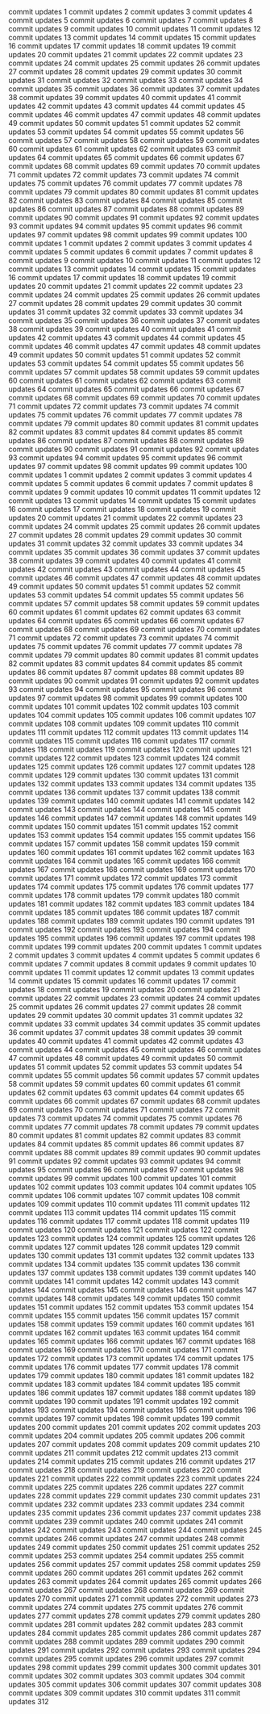 commit updates 1
commit updates 2
commit updates 3
commit updates 4
commit updates 5
commit updates 6
commit updates 7
commit updates 8
commit updates 9
commit updates 10
commit updates 11
commit updates 12
commit updates 13
commit updates 14
commit updates 15
commit updates 16
commit updates 17
commit updates 18
commit updates 19
commit updates 20
commit updates 21
commit updates 22
commit updates 23
commit updates 24
commit updates 25
commit updates 26
commit updates 27
commit updates 28
commit updates 29
commit updates 30
commit updates 31
commit updates 32
commit updates 33
commit updates 34
commit updates 35
commit updates 36
commit updates 37
commit updates 38
commit updates 39
commit updates 40
commit updates 41
commit updates 42
commit updates 43
commit updates 44
commit updates 45
commit updates 46
commit updates 47
commit updates 48
commit updates 49
commit updates 50
commit updates 51
commit updates 52
commit updates 53
commit updates 54
commit updates 55
commit updates 56
commit updates 57
commit updates 58
commit updates 59
commit updates 60
commit updates 61
commit updates 62
commit updates 63
commit updates 64
commit updates 65
commit updates 66
commit updates 67
commit updates 68
commit updates 69
commit updates 70
commit updates 71
commit updates 72
commit updates 73
commit updates 74
commit updates 75
commit updates 76
commit updates 77
commit updates 78
commit updates 79
commit updates 80
commit updates 81
commit updates 82
commit updates 83
commit updates 84
commit updates 85
commit updates 86
commit updates 87
commit updates 88
commit updates 89
commit updates 90
commit updates 91
commit updates 92
commit updates 93
commit updates 94
commit updates 95
commit updates 96
commit updates 97
commit updates 98
commit updates 99
commit updates 100
commit updates 1
commit updates 2
commit updates 3
commit updates 4
commit updates 5
commit updates 6
commit updates 7
commit updates 8
commit updates 9
commit updates 10
commit updates 11
commit updates 12
commit updates 13
commit updates 14
commit updates 15
commit updates 16
commit updates 17
commit updates 18
commit updates 19
commit updates 20
commit updates 21
commit updates 22
commit updates 23
commit updates 24
commit updates 25
commit updates 26
commit updates 27
commit updates 28
commit updates 29
commit updates 30
commit updates 31
commit updates 32
commit updates 33
commit updates 34
commit updates 35
commit updates 36
commit updates 37
commit updates 38
commit updates 39
commit updates 40
commit updates 41
commit updates 42
commit updates 43
commit updates 44
commit updates 45
commit updates 46
commit updates 47
commit updates 48
commit updates 49
commit updates 50
commit updates 51
commit updates 52
commit updates 53
commit updates 54
commit updates 55
commit updates 56
commit updates 57
commit updates 58
commit updates 59
commit updates 60
commit updates 61
commit updates 62
commit updates 63
commit updates 64
commit updates 65
commit updates 66
commit updates 67
commit updates 68
commit updates 69
commit updates 70
commit updates 71
commit updates 72
commit updates 73
commit updates 74
commit updates 75
commit updates 76
commit updates 77
commit updates 78
commit updates 79
commit updates 80
commit updates 81
commit updates 82
commit updates 83
commit updates 84
commit updates 85
commit updates 86
commit updates 87
commit updates 88
commit updates 89
commit updates 90
commit updates 91
commit updates 92
commit updates 93
commit updates 94
commit updates 95
commit updates 96
commit updates 97
commit updates 98
commit updates 99
commit updates 100
commit updates 1
commit updates 2
commit updates 3
commit updates 4
commit updates 5
commit updates 6
commit updates 7
commit updates 8
commit updates 9
commit updates 10
commit updates 11
commit updates 12
commit updates 13
commit updates 14
commit updates 15
commit updates 16
commit updates 17
commit updates 18
commit updates 19
commit updates 20
commit updates 21
commit updates 22
commit updates 23
commit updates 24
commit updates 25
commit updates 26
commit updates 27
commit updates 28
commit updates 29
commit updates 30
commit updates 31
commit updates 32
commit updates 33
commit updates 34
commit updates 35
commit updates 36
commit updates 37
commit updates 38
commit updates 39
commit updates 40
commit updates 41
commit updates 42
commit updates 43
commit updates 44
commit updates 45
commit updates 46
commit updates 47
commit updates 48
commit updates 49
commit updates 50
commit updates 51
commit updates 52
commit updates 53
commit updates 54
commit updates 55
commit updates 56
commit updates 57
commit updates 58
commit updates 59
commit updates 60
commit updates 61
commit updates 62
commit updates 63
commit updates 64
commit updates 65
commit updates 66
commit updates 67
commit updates 68
commit updates 69
commit updates 70
commit updates 71
commit updates 72
commit updates 73
commit updates 74
commit updates 75
commit updates 76
commit updates 77
commit updates 78
commit updates 79
commit updates 80
commit updates 81
commit updates 82
commit updates 83
commit updates 84
commit updates 85
commit updates 86
commit updates 87
commit updates 88
commit updates 89
commit updates 90
commit updates 91
commit updates 92
commit updates 93
commit updates 94
commit updates 95
commit updates 96
commit updates 97
commit updates 98
commit updates 99
commit updates 100
commit updates 101
commit updates 102
commit updates 103
commit updates 104
commit updates 105
commit updates 106
commit updates 107
commit updates 108
commit updates 109
commit updates 110
commit updates 111
commit updates 112
commit updates 113
commit updates 114
commit updates 115
commit updates 116
commit updates 117
commit updates 118
commit updates 119
commit updates 120
commit updates 121
commit updates 122
commit updates 123
commit updates 124
commit updates 125
commit updates 126
commit updates 127
commit updates 128
commit updates 129
commit updates 130
commit updates 131
commit updates 132
commit updates 133
commit updates 134
commit updates 135
commit updates 136
commit updates 137
commit updates 138
commit updates 139
commit updates 140
commit updates 141
commit updates 142
commit updates 143
commit updates 144
commit updates 145
commit updates 146
commit updates 147
commit updates 148
commit updates 149
commit updates 150
commit updates 151
commit updates 152
commit updates 153
commit updates 154
commit updates 155
commit updates 156
commit updates 157
commit updates 158
commit updates 159
commit updates 160
commit updates 161
commit updates 162
commit updates 163
commit updates 164
commit updates 165
commit updates 166
commit updates 167
commit updates 168
commit updates 169
commit updates 170
commit updates 171
commit updates 172
commit updates 173
commit updates 174
commit updates 175
commit updates 176
commit updates 177
commit updates 178
commit updates 179
commit updates 180
commit updates 181
commit updates 182
commit updates 183
commit updates 184
commit updates 185
commit updates 186
commit updates 187
commit updates 188
commit updates 189
commit updates 190
commit updates 191
commit updates 192
commit updates 193
commit updates 194
commit updates 195
commit updates 196
commit updates 197
commit updates 198
commit updates 199
commit updates 200
commit updates 1
commit updates 2
commit updates 3
commit updates 4
commit updates 5
commit updates 6
commit updates 7
commit updates 8
commit updates 9
commit updates 10
commit updates 11
commit updates 12
commit updates 13
commit updates 14
commit updates 15
commit updates 16
commit updates 17
commit updates 18
commit updates 19
commit updates 20
commit updates 21
commit updates 22
commit updates 23
commit updates 24
commit updates 25
commit updates 26
commit updates 27
commit updates 28
commit updates 29
commit updates 30
commit updates 31
commit updates 32
commit updates 33
commit updates 34
commit updates 35
commit updates 36
commit updates 37
commit updates 38
commit updates 39
commit updates 40
commit updates 41
commit updates 42
commit updates 43
commit updates 44
commit updates 45
commit updates 46
commit updates 47
commit updates 48
commit updates 49
commit updates 50
commit updates 51
commit updates 52
commit updates 53
commit updates 54
commit updates 55
commit updates 56
commit updates 57
commit updates 58
commit updates 59
commit updates 60
commit updates 61
commit updates 62
commit updates 63
commit updates 64
commit updates 65
commit updates 66
commit updates 67
commit updates 68
commit updates 69
commit updates 70
commit updates 71
commit updates 72
commit updates 73
commit updates 74
commit updates 75
commit updates 76
commit updates 77
commit updates 78
commit updates 79
commit updates 80
commit updates 81
commit updates 82
commit updates 83
commit updates 84
commit updates 85
commit updates 86
commit updates 87
commit updates 88
commit updates 89
commit updates 90
commit updates 91
commit updates 92
commit updates 93
commit updates 94
commit updates 95
commit updates 96
commit updates 97
commit updates 98
commit updates 99
commit updates 100
commit updates 101
commit updates 102
commit updates 103
commit updates 104
commit updates 105
commit updates 106
commit updates 107
commit updates 108
commit updates 109
commit updates 110
commit updates 111
commit updates 112
commit updates 113
commit updates 114
commit updates 115
commit updates 116
commit updates 117
commit updates 118
commit updates 119
commit updates 120
commit updates 121
commit updates 122
commit updates 123
commit updates 124
commit updates 125
commit updates 126
commit updates 127
commit updates 128
commit updates 129
commit updates 130
commit updates 131
commit updates 132
commit updates 133
commit updates 134
commit updates 135
commit updates 136
commit updates 137
commit updates 138
commit updates 139
commit updates 140
commit updates 141
commit updates 142
commit updates 143
commit updates 144
commit updates 145
commit updates 146
commit updates 147
commit updates 148
commit updates 149
commit updates 150
commit updates 151
commit updates 152
commit updates 153
commit updates 154
commit updates 155
commit updates 156
commit updates 157
commit updates 158
commit updates 159
commit updates 160
commit updates 161
commit updates 162
commit updates 163
commit updates 164
commit updates 165
commit updates 166
commit updates 167
commit updates 168
commit updates 169
commit updates 170
commit updates 171
commit updates 172
commit updates 173
commit updates 174
commit updates 175
commit updates 176
commit updates 177
commit updates 178
commit updates 179
commit updates 180
commit updates 181
commit updates 182
commit updates 183
commit updates 184
commit updates 185
commit updates 186
commit updates 187
commit updates 188
commit updates 189
commit updates 190
commit updates 191
commit updates 192
commit updates 193
commit updates 194
commit updates 195
commit updates 196
commit updates 197
commit updates 198
commit updates 199
commit updates 200
commit updates 201
commit updates 202
commit updates 203
commit updates 204
commit updates 205
commit updates 206
commit updates 207
commit updates 208
commit updates 209
commit updates 210
commit updates 211
commit updates 212
commit updates 213
commit updates 214
commit updates 215
commit updates 216
commit updates 217
commit updates 218
commit updates 219
commit updates 220
commit updates 221
commit updates 222
commit updates 223
commit updates 224
commit updates 225
commit updates 226
commit updates 227
commit updates 228
commit updates 229
commit updates 230
commit updates 231
commit updates 232
commit updates 233
commit updates 234
commit updates 235
commit updates 236
commit updates 237
commit updates 238
commit updates 239
commit updates 240
commit updates 241
commit updates 242
commit updates 243
commit updates 244
commit updates 245
commit updates 246
commit updates 247
commit updates 248
commit updates 249
commit updates 250
commit updates 251
commit updates 252
commit updates 253
commit updates 254
commit updates 255
commit updates 256
commit updates 257
commit updates 258
commit updates 259
commit updates 260
commit updates 261
commit updates 262
commit updates 263
commit updates 264
commit updates 265
commit updates 266
commit updates 267
commit updates 268
commit updates 269
commit updates 270
commit updates 271
commit updates 272
commit updates 273
commit updates 274
commit updates 275
commit updates 276
commit updates 277
commit updates 278
commit updates 279
commit updates 280
commit updates 281
commit updates 282
commit updates 283
commit updates 284
commit updates 285
commit updates 286
commit updates 287
commit updates 288
commit updates 289
commit updates 290
commit updates 291
commit updates 292
commit updates 293
commit updates 294
commit updates 295
commit updates 296
commit updates 297
commit updates 298
commit updates 299
commit updates 300
commit updates 301
commit updates 302
commit updates 303
commit updates 304
commit updates 305
commit updates 306
commit updates 307
commit updates 308
commit updates 309
commit updates 310
commit updates 311
commit updates 312
